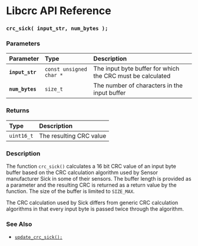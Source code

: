 # Libcrc API Reference

### `crc_sick( input_str, num_bytes );`

### Parameters

| Parameter | Type | Description |
| :--- | :--- | :--- |
|**`input_str`**|`const unsigned char *`|The input byte buffer for which the CRC must be calculated|
|**`num_bytes`**|`size_t`|The number of characters in the input buffer|

### Returns

| Type | Description |
| :--- | :--- |
|`uint16_t`|The resulting CRC value|

### Description

The function `crc_sick()` calculates a 16 bit CRC value of an input byte buffer based on the
CRC calculation algorithm used by Sensor manufacturer Sick in some of their sensors.
The buffer length is provided as a parameter and the resulting CRC is returned
as a return value by the function. The size of the buffer is limited to `SIZE_MAX`.

The CRC calculation used by Sick differs from generic CRC calculation algorithms in that
every input byte is passed twice through the algorithm.

### See Also

* [`update_crc_sick();`](update_crc_sick.md)

